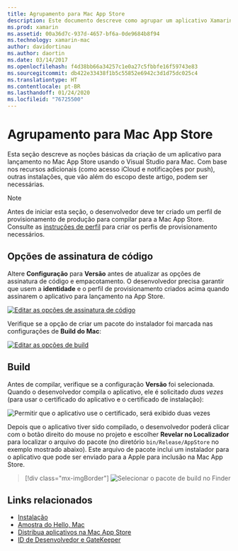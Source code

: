 ```yaml
---
title: Agrupamento para Mac App Store
description: Este documento descreve como agrupar um aplicativo Xamarin.Mac para publicação na Mac App Store. Ele aborda as opções de assinatura de código e de criação.
ms.prod: xamarin
ms.assetid: 00a36d7c-937d-4657-bf6a-0de9684b8f94
ms.technology: xamarin-mac
author: davidortinau
ms.author: daortin
ms.date: 03/14/2017
ms.openlocfilehash: f4d38bb66a34257c1e0a27c5fbbfe16f59743e83
ms.sourcegitcommit: db422e33438f1b5c55852e6942c3d1d75dc025c4
ms.translationtype: HT
ms.contentlocale: pt-BR
ms.lasthandoff: 01/24/2020
ms.locfileid: "76725500"
---
```

# <a name="bundling-for-the-mac-app-store"></a>Agrupamento para Mac App Store

Esta seção descreve as noções básicas da criação de um aplicativo para lançamento no Mac App Store usando o Visual Studio para Mac. Com base nos recursos adicionais (como acesso iCloud e notificações por push), outras instalações, que vão além do escopo deste artigo, podem ser necessárias.

> [!NOTE]
> Antes de iniciar esta seção, o desenvolvedor deve ter criado um perfil de provisionamento de produção para compilar para a Mac App Store. Consulte as [instruções de perfil](profiles.md) para criar os perfis de provisionamento necessários.

## <a name="code-signing-options"></a>Opções de assinatura de código

Altere **Configuração** para **Versão** antes de atualizar as opções de assinatura de código e empacotamento. O desenvolvedor precisa garantir que usem a **identidade** e o perfil de provisionamento criados acima quando assinarem o aplicativo para lançamento na App Store.

[![Editar as opções de assinatura de código](bundling-images/sign.png)](bundling-images/sign-large.png#lightbox)

Verifique se a opção de criar um pacote do instalador foi marcada nas configurações de **Build do Mac**:

[![Editar as opções de build](bundling-images/build.png "Editar as opções de build")](bundling-images/build-large.png#lightbox)

## <a name="build"></a>Build

Antes de compilar, verifique se a configuração **Versão** foi selecionada. Quando o desenvolvedor compila o aplicativo, ele é solicitado _duas vezes_ (para usar o certificado do aplicativo e o certificado de instalação):

![Permitir que o aplicativo use o certificado, será exibido duas vezes](bundling-images/perms02.png)

Depois que o aplicativo tiver sido compilado, o desenvolvedor poderá clicar com o botão direito do mouse no projeto e escolher **Revelar no Localizador** para localizar o arquivo do pacote (no diretório `bin/Release/AppStore` no exemplo mostrado abaixo).  Este arquivo de pacote inclui um instalador para o aplicativo que pode ser enviado para a Apple para inclusão na Mac App Store.

> [!div class="mx-imgBorder"]
> ![Selecionar o pacote de build no Finder](bundling-images/path.png)

## <a name="related-links"></a>Links relacionados

- [Instalação](/visualstudio/mac/installation/)
- [Amostra do Hello, Mac](~/mac/get-started/hello-mac.md)
- [Distribua aplicativos na Mac App Store](https://developer.apple.com/devcenter/mac/checklist/)
- [ID de Desenvolvedor e GateKeeper](https://developer.apple.com/developer-id/)
